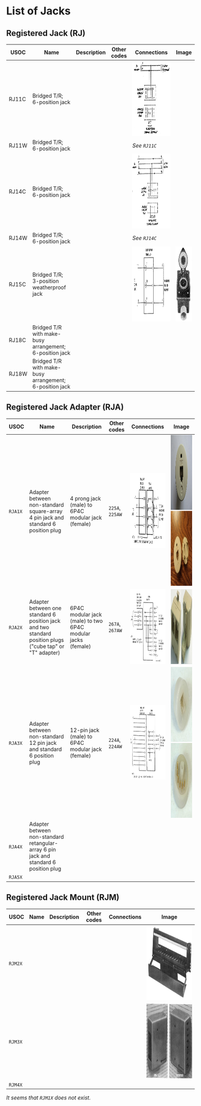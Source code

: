 # List of Jacks

## Registered Jack (RJ)

| USOC | Name | Description | Other codes | Connections | Image |
| -- | -- | -- | -- | -- | -- |
| RJ11C | Bridged T/R; 6-position jack | | | <img alt="Connections of RJ11C/RJ11W" height="200" src="images/RJ11_-connections.png"> | |
| RJ11W | Bridged T/R; 6-position jack | | | *See `RJ11C`* | |
| RJ14C | Bridged T/R; 6-position jack | | | <img alt="Connections of RJ14C/RJ14W" height="200" src="images/RJ14_-connections.png"> | |
| RJ14W | Bridged T/R; 6-position jack | | | *See `RJ14C`* | |
| RJ15C | Bridged T/R; 3-position weatherproof jack | | | <img alt="Connections of RJ15C" height="200" src="images/RJ15C-connections.png"> | <img alt="Image of RJ15C" height="200" src="images/RJ15C.png"> |
| RJ18C | Bridged T/R with make-busy arrangement; 6-position jack |
| RJ18W | Bridged T/R with make-busy arrangement; 6-position jack |

## Registered Jack Adapter (RJA)

| USOC | Name | Description | Other codes | Connections | Image |
| -- | -- | -- | -- | -- | -- |
| `RJA1X` | Adapter between non-standard square-array 4 pin jack and standard 6 position plug | 4 prong jack (male) to 6P4C modular jack (female) | `225A`, `225AW` | <img alt="Connections of RJA1X" height="200" src="images/RJA1X-connections.png"> | <img alt="Image of RJA1X" height="200" src="images/RJA1X.png"> <img alt="Image of RJA1X (2)" height="200" src="images/RJA1X-side2.png"> |
| `RJA2X` | Adapter between one standard 6 position jack and two standard position plugs ("cube tap" or "T" adapter) | 6P4C modular jack (male) to two 6P4C modular jacks (female) | `267A`, `267AW` | <img alt="Connections of RJA2X" height="200" src="images/RJA2X-connections.png"> | <img alt="Image of RJA2X (Non Official)" height="200" src="images/RJA2X-nonOfficial.png"> |
| `RJA3X` | Adapter between non-standard 12 pin jack and standard 6 position plug | 12-pin jack (male) to 6P4C modular jack (female) | `224A`, `224AW` | <img alt="Connections of RJA3X" height="200" src="images/RJA3X-connections.png"> | <img alt="Image of RJA3X" height="200" src="images/RJA3X.png"> <img alt="Image of RJA3X (2)" height="200" src="images/RJA3X-side2.png"> |
| `RJA4X` | Adapter between non-standard retangular-array 6 pin jack and standard 6 position plug | | |
| `RJA5X` | | | | | |

## Registered Jack Mount (RJM)

| USOC | Name | Description | Other codes | Connections | Image |
| -- | -- | -- | -- | -- | -- |
| `RJM2X` | | | | | <img alt="Image of RJA2X" height="200" src="images/RJM2X.png"> |
| `RJM3X` | | | | | <img alt="Image of RJA3X" height="200" src="images/RJM3X.png"> |
| `RJM4X` | | | | | |

*It seems that `RJM1X` does not exist.*